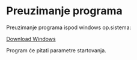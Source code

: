 # Preuzimanje programa

Preuzimanje programa ispod windows op.sistema:

[Download Windows](..\..\camp2\camp2install.exe)

Program će pitati parametre startovanja.
